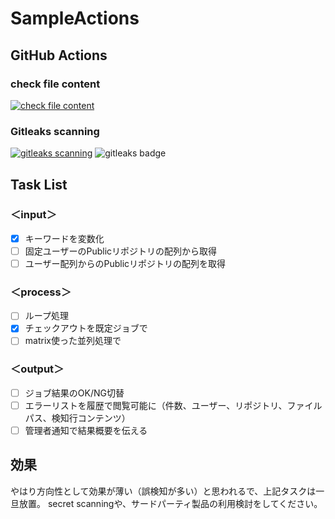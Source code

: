 # SampleActions

## GitHub Actions
### check file content
[![check file content](https://github.com/gitkan/SampleActions/actions/workflows/public_repository_scan.yml/badge.svg)](https://github.com/gitkan/SampleActions/actions/workflows/public_repository_scan.yml)

### Gitleaks scanning
[![gitleaks scanning](https://github.com/gitkan/SampleActions/actions/workflows/gitleaks_action.yml/badge.svg)](https://github.com/gitkan/SampleActions/actions/workflows/gitleaks_action.yml)
<img alt="gitleaks badge" src="https://img.shields.io/badge/protected%20by-gitleaks-blue">

## Task List
### ＜input＞
- [x] キーワードを変数化
- [ ] 固定ユーザーのPublicリポジトリの配列から取得
- [ ] ユーザー配列からのPublicリポジトリの配列を取得

### ＜process＞
- [ ] ループ処理
- [x] チェックアウトを既定ジョブで
- [ ] matrix使った並列処理で

### ＜output＞
- [ ] ジョブ結果のOK/NG切替
- [ ] エラーリストを履歴で閲覧可能に（件数、ユーザー、リポジトリ、ファイルパス、検知行コンテンツ）
- [ ] 管理者通知で結果概要を伝える

## 効果
やはり方向性として効果が薄い（誤検知が多い）と思われるで、上記タスクは一旦放置。
secret scanningや、サードパーティ製品の利用検討をしてください。
